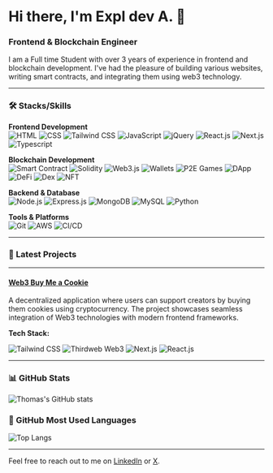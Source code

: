 # Hi there, I'm Expl dev A. 👋

### Frontend & Blockchain Engineer

I am a Full time Student  with over 3 years of experience in frontend and blockchain development. I've had the pleasure of building various websites, writing smart contracts, and integrating them using web3 technology.

---

### 🛠️ Stacks/Skills

**Frontend Development**  
![HTML](https://img.shields.io/badge/-HTML-orange?style=flat-square&logo=html5&logoColor=white)
![CSS](https://img.shields.io/badge/-CSS-blue?style=flat-square&logo=css3&logoColor=white)
![Tailwind CSS](https://img.shields.io/badge/-Tailwind%20CSS-38B2AC?style=flat-square&logo=tailwind-css&logoColor=white)
![JavaScript](https://img.shields.io/badge/-JavaScript-yellow?style=flat-square&logo=javascript&logoColor=white)
![jQuery](https://img.shields.io/badge/-jQuery-0769ad?style=flat-square&logo=jquery&logoColor=white)
![React.js](https://img.shields.io/badge/-React.js-61DAFB?style=flat-square&logo=react&logoColor=white)
![Next.js](https://img.shields.io/badge/-Next.js-000000?style=flat-square&logo=next-dot-js&logoColor=white)
![Typescript](https://img.shields.io/badge/-Typescript-007acc?style=flat-square&logo=typescript&logoColor=white)

**Blockchain Development**  
![Smart Contract](https://img.shields.io/badge/-Smart%20Contract-4caf50?style=flat-square&logo=ethereum&logoColor=white)
![Solidity](https://img.shields.io/badge/-Solidity-363636?style=flat-square&logo=solidity&logoColor=white)
![Web3.js](https://img.shields.io/badge/-Web3.js-F16822?style=flat-square&logo=web3-dot-js&logoColor=white)
![Wallets](https://img.shields.io/badge/-Wallets-0088cc?style=flat-square&logo=wallet&logoColor=white)
![P2E Games](https://img.shields.io/badge/-P2E%20Games-ff9800?style=flat-square&logo=gamepad&logoColor=white)
![DApp](https://img.shields.io/badge/-DApp-2088FF?style=flat-square&logo=decentralized&logoColor=white)
![DeFi](https://img.shields.io/badge/-DeFi-4285F4?style=flat-square&logo=google-wallet&logoColor=white)
![Dex](https://img.shields.io/badge/-Dex-34A853?style=flat-square&logo=dex&logoColor=white)
![NFT](https://img.shields.io/badge/-NFT-563D7C?style=flat-square&logo=ethereum&logoColor=white)

**Backend & Database**  
![Node.js](https://img.shields.io/badge/-Node.js-43853d?style=flat-square&logo=node-dot-js&logoColor=white)
![Express.js](https://img.shields.io/badge/-Express.js-000000?style=flat-square&logo=express&logoColor=white)
![MongoDB](https://img.shields.io/badge/-MongoDB-47A248?style=flat-square&logo=mongodb&logoColor=white)
![MySQL](https://img.shields.io/badge/-MySQL-4479A1?style=flat-square&logo=mysql&logoColor=white)
![Python](https://img.shields.io/badge/-Python-3776AB?style=flat-square&logo=python&logoColor=white)

**Tools & Platforms**  
![Git](https://img.shields.io/badge/-Git-F05032?style=flat-square&logo=git&logoColor=white)
![AWS](https://img.shields.io/badge/-AWS-232F3E?style=flat-square&logo=amazon-aws&logoColor=white)
![CI/CD](https://img.shields.io/badge/-CI/CD-61DAFB?style=flat-square&logo=circleci&logoColor=white)

---

### 🌟 Latest Projects

---

#### **[Web3 Buy Me a Cookie](https://buymeacookie.walls.agency/)**

A decentralized application where users can support creators by buying them cookies using cryptocurrency. The project showcases seamless integration of Web3 technologies with modern frontend frameworks.

**Tech Stack:**

![Tailwind CSS](https://img.shields.io/badge/-Tailwind%20CSS-38B2AC?style=flat-square&logo=tailwind-css&logoColor=white)
![Thirdweb Web3](https://img.shields.io/badge/-Thirdweb%20Web3-ff3e00?style=flat-square&logo=web3-dot-js&logoColor=white)
![Next.js](https://img.shields.io/badge/-Next.js-000000?style=flat-square&logo=next-dot-js&logoColor=white)
![React.js](https://img.shields.io/badge/-React.js-61DAFB?style=flat-square&logo=react&logoColor=white)

---


### 📊 GitHub Stats

![Thomas's GitHub stats](https://github-readme-stats.vercel.app/api?username=radoslavatanasov1&show_icons=true&theme=radical)

### 🚀 GitHub Most Used Languages

![Top Langs](https://github-readme-stats.vercel.app/api/top-langs/?username=radoslavatanasov1&layout=compact&theme=radical)

---

Feel free to reach out to me on [LinkedIn](https://www.linkedin.com/in/radoslavatanasovde/) or [X](https://x.com/CyberPlanetNFT).

